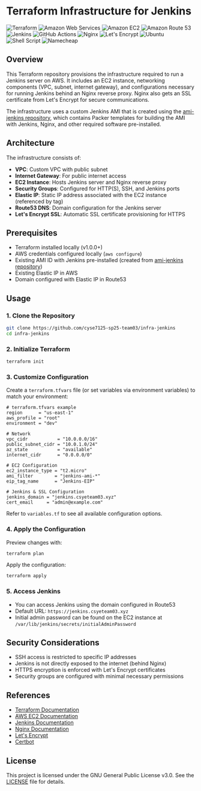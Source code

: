 # Terraform Infrastructure for Jenkins

![Terraform](https://img.shields.io/badge/Terraform-7B42BC.svg?style=for-the-badge&logo=terraform&logoColor=white)
![Amazon Web Services](https://img.shields.io/badge/Amazon%20Web%20Services-232F3E.svg?style=for-the-badge&logo=Amazon-Web-Services&logoColor=white)
![Amazon EC2](https://img.shields.io/badge/Amazon_EC2-FF9900.svg?style=for-the-badge&logo=amazon-ec2&logoColor=white)
![Amazon Route 53](https://img.shields.io/badge/Amazon%20Route%2053-8C4FFF.svg?style=for-the-badge&logo=Amazon-Route-53&logoColor=white)
![Jenkins](https://img.shields.io/badge/Jenkins-D24939.svg?style=for-the-badge&logo=jenkins&logoColor=white)
![GitHub Actions](https://img.shields.io/badge/GitHub%20Actions-2088FF.svg?style=for-the-badge&logo=GitHub-Actions&logoColor=white)
![Nginx](https://img.shields.io/badge/Nginx-009639.svg?style=for-the-badge&logo=nginx&logoColor=white)
![Let's Encrypt](https://img.shields.io/badge/Let's_Encrypt-003A70.svg?style=for-the-badge&logo=letsencrypt&logoColor=white)
![Ubuntu](https://img.shields.io/badge/Ubuntu-E95420.svg?style=for-the-badge&logo=ubuntu&logoColor=white)
![Shell Script](https://img.shields.io/badge/Shell_Script-121011.svg?style=for-the-badge&logo=gnu-bash&logoColor=white)
![Namecheap](https://img.shields.io/badge/Namecheap-DE3723.svg?style=for-the-badge&logo=Namecheap&logoColor=white)

## Overview

This Terraform repository provisions the infrastructure required to run a Jenkins server on AWS. It includes an EC2 instance, networking components (VPC, subnet, internet gateway), and configurations necessary for running Jenkins behind an Nginx reverse proxy. Nginx also gets an SSL certificate from Let's Encrypt for secure communications.

The infrastructure uses a custom Jenkins AMI that is created using the [ami-jenkins repository](https://github.com/cyse7125-sp25-team03/ami-jenkins.git), which contains Packer templates for building the AMI with Jenkins, Nginx, and other required software pre-installed.

## Architecture

The infrastructure consists of:

- **VPC**: Custom VPC with public subnet
- **Internet Gateway**: For public internet access
- **EC2 Instance**: Hosts Jenkins server and Nginx reverse proxy
- **Security Groups**: Configured for HTTP(S), SSH, and Jenkins ports
- **Elastic IP**: Static IP address associated with the EC2 instance (referenced by tag)
- **Route53 DNS**: Domain configuration for the Jenkins server
- **Let's Encrypt SSL**: Automatic SSL certificate provisioning for HTTPS

## Prerequisites

- Terraform installed locally (v1.0.0+)
- AWS credentials configured locally (`aws configure`)
- Existing AMI ID with Jenkins pre-installed (created from [ami-jenkins repository](https://github.com/cyse7125-sp25-team03/ami-jenkins.git))
- Existing Elastic IP in AWS
- Domain configured with Elastic IP in Route53

## Usage

### 1. Clone the Repository

```sh
git clone https://github.com/cyse7125-sp25-team03/infra-jenkins
cd infra-jenkins
```

### 2. Initialize Terraform

```sh
terraform init
```

### 3. Customize Configuration

Create a `terraform.tfvars` file (or set variables via environment variables) to match your environment:

```hcl
# terraform.tfvars example
region      = "us-east-1"
aws_profile = "root"
environment = "dev"

# Network
vpc_cidr           = "10.0.0.0/16"
public_subnet_cidr = "10.0.1.0/24"
az_state           = "available"
internet_cidr      = "0.0.0.0/0"

# EC2 Configuration
ec2_instance_type = "t2.micro"
ami_filter        = "jenkins-ami-*"
eip_tag_name      = "Jenkins-EIP"

# Jenkins & SSL Configuration
jenkins_domain = "jenkins.csyeteam03.xyz"
cert_email     = "admin@example.com"
```

Refer to `variables.tf` to see all available configuration options.

### 4. Apply the Configuration

Preview changes with:
```sh
terraform plan
```

Apply the configuration:
```sh
terraform apply
```

### 5. Access Jenkins

- You can access Jenkins using the domain configured in Route53
- Default URL: `https://jenkins.csyeteam03.xyz`
- Initial admin password can be found on the EC2 instance at `/var/lib/jenkins/secrets/initialAdminPassword`

## Security Considerations

- SSH access is restricted to specific IP addresses
- Jenkins is not directly exposed to the internet (behind Nginx)
- HTTPS encryption is enforced with Let's Encrypt certificates
- Security groups are configured with minimal necessary permissions

## References

- [Terraform Documentation](https://developer.hashicorp.com/terraform/docs)
- [AWS EC2 Documentation](https://docs.aws.amazon.com/ec2/)
- [Jenkins Documentation](https://www.jenkins.io/doc/)
- [Nginx Documentation](https://nginx.org/en/docs/)
- [Let's Encrypt](https://letsencrypt.org/)
- [Certbot](https://certbot.eff.org/)

## License

This project is licensed under the GNU General Public License v3.0. See the [LICENSE](LICENSE) file for details.